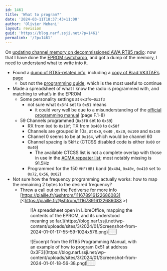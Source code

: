 ```yaml
---
id: 1461
title: 'What to program?'
date: '2024-03-11T18:37:43+11:00'
author: 'Olivier Mehani'
layout: revision
guid: 'https://blog.narf.ssji.net/?p=1461'
permalink: '/?p=1461'
---
```


On [updating channel memory on decommissioned AWA RT85 radio](https://blog.narf.ssji.net/2023/11/25/updating-channel-memory-awa-rt85-ham-radio/): now that I have done the [EPROM switcharoo](https://blog.narf.ssji.net/2023/12/31/eprom-switcharoo/), and got a dump of the memory, I need to understand what to write into it.

- Found a [dump of RT85-related info](http://www.unixsupport.com.au/hamradio/radios/awa/rt85/), including a [copy of Brad VK3TAE’s page](http://www.unixsupport.com.au/hamradio/radios/awa/rt85/rt85mods2.html)
    - but not the [programming guide](https://web.archive.org/web/20050615023352/http://keycom.d2.net.au/rt85.pdf), which is the most useful to continue
- Made a spreadsheet of what I know the radio is programmed with, and matching to what’s in the EPROM 
    - Some personality settings at `0x3f0`–`0x3f3`
        - not sure what `0x3f4` set to `0x51` means 
            - it could very well be due to a misunderstanding of the [official programming manual](http://www.unixsupport.com.au/hamradio/radios/awa/rt85/rt85%20manual.pdf) (page F.1-8)
    - 59 Channels programmed (`0x3f0` set to `0x59`) 
        - RX from `0x0` to `0x18f`; TX from `0x400` to `0x58f`
        - Channels are grouped in 10s, at `0x0`, `0x40` , `0xc0`, `0x100` and `0x140`
        - Channel 0 seems to be at `0x164`, which would be channel 60
        - Channel spacing is 5kHz (CTCSS disabled code is either `0x00` or `0x40`) 
            - The available CTCSS list is not a complete overlap with those in use in the [ACMA repeater list](https://www.wia.org.au/members/repeaters/data/documents/Repeater%20Directory%20231229.pdf); most notably missing is 91.5Hz
        - Programmed for the 150 `VHF(HB)` band (`0x404`, `0x40c`, `0x410` set to `0x72`, `0x56`, `0x02`)
- Not sure how the frequency programming actually works: how to map the remaining 2 bytes to the desired frequency? 
    - Threw a call out on the Fediverse for more info [https://piaille.fr/@shtrom/111678916122686083](<https://piaille.fr/@shtrom/111678916122686083 >)

<figure class="wp-block-gallery has-nested-images columns-default wp-block-gallery-107 is-layout-flex wp-block-gallery-is-layout-flex"><figure class="wp-block-image size-large wp-lightbox-container" data-wp-context="{"imageId":"6770cbf66f8ba"}" data-wp-interactive="core/image">![A spreadsheet open in LibreOffice, mapping the contents of the EPROM, and its understood meaning so far.](https://blog.narf.ssji.net/wp-content/uploads/sites/3/2024/01/Screenshot-from-2024-01-01-17-55-59-1024x576.png)<button aria-haspopup="dialog" aria-label="Enlarge image: A spreadsheet open in LibreOffice, mapping the contents of the EPROM, and its understood meaning so far." class="lightbox-trigger" data-wp-init="callbacks.initTriggerButton" data-wp-on-async--click="actions.showLightbox" data-wp-style--right="state.imageButtonRight" data-wp-style--top="state.imageButtonTop" type="button"> <svg fill="none" height="12" viewbox="0 0 12 12" width="12" xmlns="http://www.w3.org/2000/svg"><path d="M2 0a2 2 0 0 0-2 2v2h1.5V2a.5.5 0 0 1 .5-.5h2V0H2Zm2 10.5H2a.5.5 0 0 1-.5-.5V8H0v2a2 2 0 0 0 2 2h2v-1.5ZM8 12v-1.5h2a.5.5 0 0 0 .5-.5V8H12v2a2 2 0 0 1-2 2H8Zm2-12a2 2 0 0 1 2 2v2h-1.5V2a.5.5 0 0 0-.5-.5H8V0h2Z" fill="#fff"></path></svg></button></figure><figure class="wp-block-image size-large wp-lightbox-container" data-wp-context="{"imageId":"6770cbf66fe1d"}" data-wp-interactive="core/image">![Excerpt from the RT85 Programming Manual, with an example of how to program 0x51 at address 0x3F3](https://blog.narf.ssji.net/wp-content/uploads/sites/3/2024/01/Screenshot-from-2024-01-01-18-56-38.png)<button aria-haspopup="dialog" aria-label="Enlarge image: Excerpt from the RT85 Programming Manual, with an example of how to program 0x51 at address 0x3F3" class="lightbox-trigger" data-wp-init="callbacks.initTriggerButton" data-wp-on-async--click="actions.showLightbox" data-wp-style--right="state.imageButtonRight" data-wp-style--top="state.imageButtonTop" type="button"> <svg fill="none" height="12" viewbox="0 0 12 12" width="12" xmlns="http://www.w3.org/2000/svg"><path d="M2 0a2 2 0 0 0-2 2v2h1.5V2a.5.5 0 0 1 .5-.5h2V0H2Zm2 10.5H2a.5.5 0 0 1-.5-.5V8H0v2a2 2 0 0 0 2 2h2v-1.5ZM8 12v-1.5h2a.5.5 0 0 0 .5-.5V8H12v2a2 2 0 0 1-2 2H8Zm2-12a2 2 0 0 1 2 2v2h-1.5V2a.5.5 0 0 0-.5-.5H8V0h2Z" fill="#fff"></path></svg></button></figure></figure>
